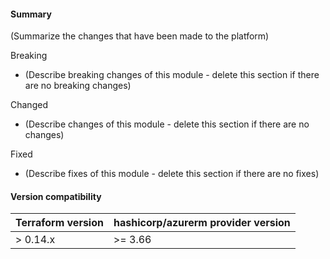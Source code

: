 #### Summary
(Summarize the changes that have been made to the platform)

Breaking
  * (Describe breaking changes of this module - delete this section if there are no breaking changes)

Changed
  * (Describe changes of this module - delete this section if there are no changes)

Fixed
  * (Describe fixes of this module - delete this section if there are no fixes)

#### Version compatibility

| Terraform version | hashicorp/azurerm provider version |
|-------------------| ---------------------------------- |
| > 0.14.x          | >= 3.66                            |